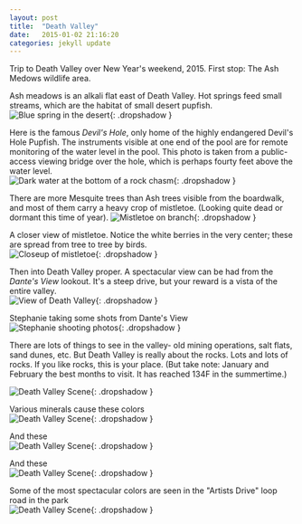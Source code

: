 ```yaml
---
layout: post
title:  "Death Valley"
date:   2015-01-02 21:16:20
categories: jekyll update
---
```

Trip to Death Valley over New Year's weekend, 2015.  First stop: The Ash Medows wildlife area.  

Ash meadows is an alkali flat east of Death Valley.  Hot springs feed small streams, which are the habitat of small desert pupfish.  
![Blue spring in the desert](/images/death_valley/AshMedowsSpring.png){: .dropshadow }  

Here is the famous *Devil's Hole*, only home of the highly endangered Devil's Hole Pupfish.  The instruments visible at one end of the pool are for remote monitoring of the water level in the pool.  This photo is taken from a public-access viewing bridge over the hole, which is perhaps fourty feet above the water level.  
![Dark water at the bottom of a rock chasm](/images/death_valley/DevilsHole.png){: .dropshadow }  

There are more Mesquite trees than Ash trees visible from the boardwalk, and most of them carry a heavy crop of mistletoe.  (Looking quite dead or dormant this time of year).
![Mistletoe on branch](/images/death_valley/TreeWithMistletoe.png){: .dropshadow }  

A closer view of mistletoe.   Notice the white berries in the very center; these are spread from tree to tree by birds.  
![Closeup of mistletoe](/images/death_valley/Mistletoe2.png){: .dropshadow }  

Then into Death Valley proper.  A spectacular view can be had from the *Dante's View* lookout.  It's a steep drive, but your reward is a vista of the entire valley.  
![View of Death Valley](/images/death_valley/DeathValley.png){: .dropshadow }  
  
Stephanie taking some shots from Dante's View  
![Stephanie shooting photos](/images/death_valley/StephanieWithCamera.png){: .dropshadow }

There are lots of things to see in the valley- old mining operations, salt flats, sand dunes, etc.  But Death Valley is really about the rocks.   Lots and lots of rocks.  If you like rocks, this is your place.  (But take note:  January and February the best months to visit.  It has reached 134F in the summertime.)  

![Death Valley Scene](/images/death_valley/DeathValley4.png){: .dropshadow }  

Various minerals cause these colors  
![Death Valley Scene](/images/death_valley/DeathValley3.png){: .dropshadow }  

And these  
![Death Valley Scene](/images/death_valley/DeathValley2.png){: .dropshadow }  

And these  
![Death Valley Scene](/images/death_valley/Cliffside.png){: .dropshadow }  

Some of the most spectacular colors are seen in the "Artists Drive" loop road in the park  
![Death Valley Scene](/images/death_valley/ArtistDrive.png){: .dropshadow }



